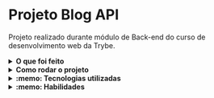# Projeto Blog API

Projeto realizado durante módulo de Back-end do curso de desenvolvimento web da Trybe.

<details>
  <summary><strong>O que foi feito</strong></summary></br>

  Neste projeto desenvolvi uma API e um banco de dados para a produção de conteúdo para um blog! Para acessar rotas da aplicação é necessário login.
  
  A aplicação foi desenvolvida com:

  - `Node.js`
  - `Sequelize`
  - `JWT`
  - `Arquitetura MSC`
  - `docker`
  - `docker-compose`
  - `MySql`
  - `Express`;

  Diagrama ER e Entidades:

  ![DER](./public/der.png) 

</details>
<details>
  <summary><strong>Como rodar o projeto</strong></summary></br>

  **Com Docker:**

  ** :warning: Antes de começar, seu docker-compose precisa estar na versão 1.29 ou superior. [Veja aqui](https://www.digitalocean.com/community/tutorials/how-to-install-and-use-docker-compose-on-ubuntu-20-04-pt) ou [na documentação](https://docs.docker.com/compose/install/) como instalá-lo. No primeiro artigo, você pode substituir onde está com `1.26.0` por `1.29.2`.**

- [ ] `docker-compose up -d --build`
- [ ] `docker exec -it blogs_api bash`
- [ ] `npm install`
- [ ] `npm run prestart`
- [ ] `npm run seed`
- [ ] `npm run debug`

**Localmente:**

**Necessita ter um banco de dados(MySql) instalado localmente**

- [ ] `npm install`
- [ ] `npm run prestart`
- [ ] `npm run seed`
- [ ] `npm run debug`

</details>

<details>
  <summary><strong>:memo: Tecnologias utilizadas</strong></summary><br />
  
  - `Docker`;
  - `docker-compose`;
  - `Mysql`;
  - `Node.js`;
  - `Sequelize`;
  - `Express`;
  - `JWT`;

</details>
<details>
  <summary><strong>:memo: Habilidades</strong></summary><br />

  - Utilizar o `Sequelize` para integrar o banco de dados com sua aplicação;
  - Criar migrações utilizando o `Sequelize`;
  - Criar seeds utilizando o `Sequelize`;
  - Utilizar o sequelize para criar relacionamento 1:1 entre tabelas;
  - Utilizar o sequelize para criar relacionamento 1:N entre tabelas;
  - Utilizar o conceito de `transactions` para realizar operações atômicas no banco de dados com sequelize;
  - Utilizar o sequelize para criar relacionamento N:N entre tabelas;
  - Utilizar métodos que simulam comandos de integração de tabelas;
  - Gerar tokens a partir de informações como login, nome ou email;
  - Autenticar pessoas usuárias utilizando o token `JWT`.
  - Autorizar o acesso a rotas do `Express`, usando o token `JWT`.

</details>

</details>
